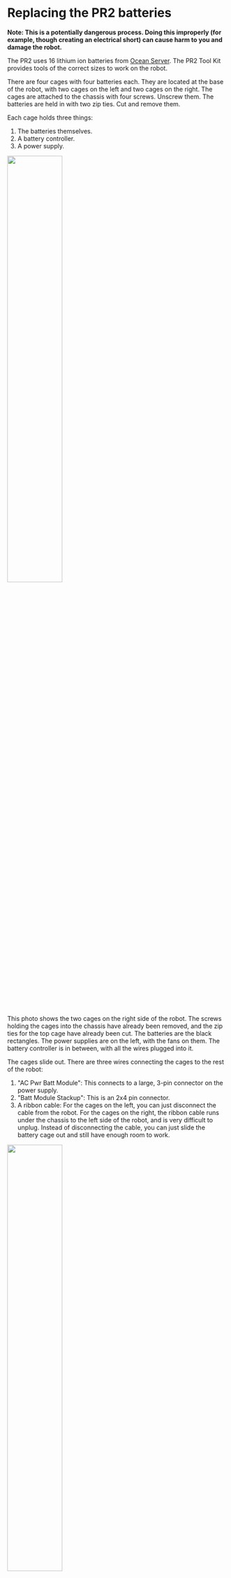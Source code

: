 # Replacing the PR2 batteries

**Note: This is a potentially dangerous process. Doing this improperly (for example, though creating an electrical short) can cause harm to you and damage the robot.**

The PR2 uses 16 lithium ion batteries from [Ocean Server](http://www.ocean-server.com/). The PR2 Tool Kit provides tools of the correct sizes to work on the robot.

There are four cages with four batteries each. They are located at the base of the robot, with two cages on the left and two cages on the right. The cages are attached to the chassis with four screws. Unscrew them. The batteries are held in with two zip ties. Cut and remove them.

Each cage holds three things:

1. The batteries themselves.
2. A battery controller.
3. A power supply.

<img src="https://raw.githubusercontent.com/hcrlab/wiki/master/pr2/img/battery_1.jpg" width="50%" height="50%" />

This photo shows the two cages on the right side of the robot. The screws holding the cages into the chassis have already been removed, and the zip ties for the top cage have already been cut. The batteries are the black rectangles. The power supplies are on the left, with the fans on them. The battery controller is in between, with all the wires plugged into it.

The cages slide out. There are three wires connecting the cages to the rest of the robot:

1. "AC Pwr Batt Module": This connects to a large, 3-pin connector on the power supply.
2. "Batt Module Stackup": This is an 2x4 pin connector.
3. A ribbon cable: For the cages on the left, you can just disconnect the cable from the robot. For the cages on the right, the ribbon cable runs under the chassis to the left side of the robot, and is very difficult to unplug. Instead of disconnecting the cable, you can just slide the battery cage out and still have enough room to work.

<img src="https://raw.githubusercontent.com/hcrlab/wiki/master/pr2/img/battery_2.jpg" width="50%" height="50%" />

The "AC Pwr Batt Module" cable is the black cable labeled "Top Right", which has a black, tan, and green cable coming from it. The "Batt Module Stackup" cable for the top battery cage is the twisted orange and red cable. The bottom battery cage's "Batt Module Stackup" cable is twisted orange and white. You can also see the two ribbon cables.

The batteries slide out of the cages. Each battery is connected to the battery controller with a six pin connector. The top two batteries are connected to the battery controller from the front, and will slide out easily once disconnected. However, the wires for the bottom two batteries are routed under the battery controller, and plugged into the back. Once you have disconnected them, it's not easy to pull the wires out.

<img src="https://raw.githubusercontent.com/hcrlab/wiki/master/pr2/img/battery_3.jpg" width="50%" height="50%" />

In this photo, the top two batteries have been removed. The bottom two batteries have wires running under the battery controller, and can't be pulled out.

To get the batteries out, we need to unscrew the battery controller from the cage. The battery controller is attached to the cage with four screws: two on the top, and two on the bottom. In the photo above, we have already removed the two screws on top holding the battery controller in. Once the screws are removed, the battery controller should be loose inside the cage. If it's not loose enough to get the battery cables out, it may be necessary to unplug the battery controller from the power supply. This is connected with a wide, 10 pin connector next to where the "AC Pwr Batt Module" cable was plugged in.

<img src="https://raw.githubusercontent.com/hcrlab/wiki/master/pr2/img/battery_4.jpg" width="50%" height="50%" />

It may be necessary to unplug the wide, 10-pin connector (already unplugged in this picture) so that the battery controller can clear enough space to pull out the battery cables. The battery cables are the unplugged blue/red/white/green/black cables at the bottom right, they are still stuck behind the battery controller.

Now you can finally remove the bottom two batteries.

Next, slide two new batteries in to the bottom slots. Route the cables under the battery controller, as they were before. Connect the batteries. Once you have them in place, you can plug the battery controller back into the power supply and screw the battery controller back to the battery cage.

<img src="https://raw.githubusercontent.com/hcrlab/wiki/master/pr2/img/battery_5.jpg" width="50%" height="50%" />

Sliding in the new bottom battery. Note the orientation. Also note that the battery controller is still loose inside the cage in this photo.

Connect the "AC Pwr Batt Module" and the "Batt Module Stackup" cables, and slide the cage back into place. The top two batteries are easier to insert, since they plug into the battery controller from the front. If you disconnected the ribbon cable, reconnect it. We did not zip tie the batteries to the battery cage, but you may want to. Finally, screw the battery cage back into the chassis.

Repeat for the other battery cages.
